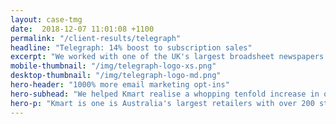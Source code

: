 ```yaml
---
layout: case-tmg
date:  2018-12-07 11:01:08 +1100
permalink: "/client-results/telegraph"
headline: "Telegraph: 14% boost to subscription sales"
excerpt: "We worked with one of the UK's largest broadsheet newspapers find the optimal way to position their subscription packages"
mobile-thumbnail: "/img/telegraph-logo-xs.png"
desktop-thumbnail: "/img/telegraph-logo-md.png" 
hero-header: "1000% more email marketing opt-ins"
hero-subhead: "We helped Kmart realise a whopping tenfold increase in opt-ins to their Kmail marketing program"
hero-p: "Kmart is one is Australia's largest retailers with over 200 stores and a thriving online business. When they set an ambitious target for growing their email marketing database, we got to work at helping them get there."
---
```


